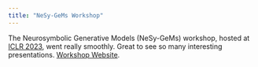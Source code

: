 ```yaml
---
title: "NeSy-GeMs Workshop"
---
```


The Neurosymbolic Generative Models (NeSy-GeMs) workshop, hosted at <a href="https://iclr.cc/Conferences/2023">ICLR 2023<a>, went really smoothly. Great to see so many interesting presentations. <a href="https://nesygems.github.io/">Workshop Website</a>.
